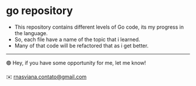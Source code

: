 # go repository

- This repository contains different levels of Go code, its my progress in the language.
- So, each file have a name of the topic that i learned.
- Many of that code will be refactored that as i get better.



---

🟢 Hey, if you have some opportunity for me, let me know!

✉️ rnasviana.contato@gmail.com
